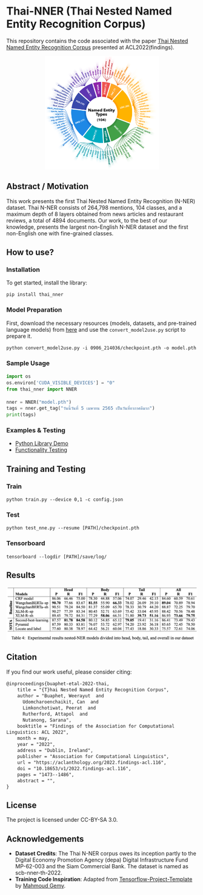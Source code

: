 # Thai-NNER (Thai Nested Named Entity Recognition Corpus)
This repository contains the code associated with the paper [Thai Nested Named Entity Recognition Corpus](https://aclanthology.org/2022.findings-acl.116) presented at ACL2022(findings).

<p align="center">
  <img src="/img/classes.png" alt="Classes" width="300"/>
</p>


## Abstract / Motivation
This work presents the first Thai Nested Named Entity Recognition (N-NER) dataset. Thai N-NER consists of 264,798 mentions, 104 classes, and a maximum depth of 8 layers obtained from news articles and restaurant reviews, a total of 4894 documents. Our work, to the best of our knowledge, presents the largest non-English N-NER dataset and the first non-English one with fine-grained classes.


## How to use?

### Installation

To get started, install the library:

```
pip install thai_nner
```

### Model Preparation

First, download the necessary resources (models, datasets, and pre-trained language models) from [here](https://drive.google.com/drive/folders/1Dy-360iZ9hIA-xA0yizSwmpM8sx6rrjJ?usp=share_link) and use the `convert_model2use.py` script to prepare it. 


```
python convert_model2use.py -i 0906_214036/checkpoint.pth -o model.pth
```

### Sample Usage

```python
import os
os.environ['CUDA_VISIBLE_DEVICES'] = "0"
from thai_nner import NNER

nner = NNER("model.pth")
tags = nner.get_tag("วันนี้วันที่ 5 เมษายน 2565 เป็นวันที่อากาศดีมาก")
print(tags)
```

### Examples & Testing

- [Python Library Demo](https://colab.research.google.com/drive/1SEazoGm9tZSElTxIhdyi7DwNMDO-YtJY?usp=sharing)
- [Functionality Testing](https://colab.research.google.com/drive/16m7Vx0ezLpPY2PQLlIMlbfmI9KBO5o7A?usp=sharing)


## Training and Testing

### Train

```
python train.py --device 0,1 -c config.json
```

### Test

```
python test_nne.py --resume [PATH]/checkpoint.pth
```

### Tensorboard

```
tensorboard --logdir [PATH]/save/log/
```

## Results
![Experimental results](/img/results.png)


## Citation

If you find our work useful, please consider citing:

```
@inproceedings{buaphet-etal-2022-thai,
    title = "{T}hai Nested Named Entity Recognition Corpus",
    author = "Buaphet, Weerayut  and
      Udomcharoenchaikit, Can  and
      Limkonchotiwat, Peerat  and
      Rutherford, Attapol  and
      Nutanong, Sarana",
    booktitle = "Findings of the Association for Computational Linguistics: ACL 2022",
    month = may,
    year = "2022",
    address = "Dublin, Ireland",
    publisher = "Association for Computational Linguistics",
    url = "https://aclanthology.org/2022.findings-acl.116",
    doi = "10.18653/v1/2022.findings-acl.116",
    pages = "1473--1486",
    abstract = "",
}
```

## License

The project is licensed under CC-BY-SA 3.0.

## Acknowledgements

- **Dataset Credits**: The Thai N-NER corpus owes its inception partly to the Digital Economy Promotion Agency (depa) Digital Infrastructure Fund MP-62-003 and the Siam Commercial Bank. The dataset is named as scb-nner-th-2022.
- **Training Code Inspiration**: Adapted from [Tensorflow-Project-Template](https://github.com/MrGemy95/Tensorflow-Project-Template) by [Mahmoud Gemy](https://github.com/MrGemy95).
